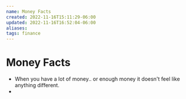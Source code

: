 ```yaml
---
name: Money Facts
created: 2022-11-16T15:11:29-06:00
updated: 2022-11-16T16:52:04-06:00
aliases: 
tags: finance
---
```

# Money Facts
- When  you have a lot of money.. or enough money it doesn't feel like anything different.
- 
